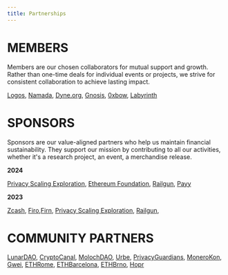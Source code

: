 ```yaml
---
title: Partnerships
---
```


# MEMBERS

Members are our chosen collaborators for mutual support and growth. 
Rather than one-time deals for individual events or projects, we strive for consistent collaboration to achieve lasting impact.

[Logos](https://logos.co/), [Namada](https://namada.net/), [Dyne.org](https://dyne.org/), [Gnosis](https://www.gnosis.io/), [0xbow](https://www.0xbow.io/), [Labyrinth](https://www.labyrinth.technology/) 

# SPONSORS

Sponsors are our value-aligned partners who help us maintain financial sustainability. 
They support our mission by contributing to all our activities, whether it's a research project, an event, a merchandise release.

**2024**

[Privacy Scaling Exploration](https://pse.dev/), [Ethereum Foundation](https://ethereum.org/), [Railgun](https://railgun.org/), [Payy](https://polybaselabs.com/)

**2023**

[Zcash](https://z.cash/), [Firo](https://firo.org/),[Firn](https://firn.cash/), [Privacy Scaling Exploration](https://pse.dev/), [Railgun](https://railgun.org/), 

# COMMUNITY PARTNERS

[LunarDAO](https://lunardao.net/), [CryptoCanal](https://lu.ma/cryptocanal), [MolochDAO](https://molochdao.com/), [Urbe](https://linktr.ee/urbe.eth), [PrivacyGuardians](http://privacyguardians.io/), [MoneroKon](https://monerokon.org/), [Gwei](https://gwei.cz/), [ETHRome](www.ethrome.org), [ETHBarcelona](https://www.ethbarcelona.com/), [ETHBrno](https://ethbrno.cz/), [Hopr](https://hoprnet.org/)



